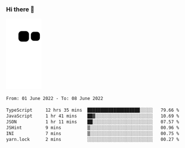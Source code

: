 ### Hi there 👋
![Alt text](https://raw.githubusercontent.com/romain22222/romain22222/output/github-contribution-grid-snake.svg)

<!--START_SECTION:waka-->

```text
From: 01 June 2022 - To: 08 June 2022

TypeScript     12 hrs 35 mins  ████████████████████░░░░░   79.66 %
JavaScript     1 hr 41 mins    ██▓░░░░░░░░░░░░░░░░░░░░░░   10.69 %
JSON           1 hr 11 mins    ██░░░░░░░░░░░░░░░░░░░░░░░   07.57 %
JSHint         9 mins          ▒░░░░░░░░░░░░░░░░░░░░░░░░   00.96 %
INI            7 mins          ▒░░░░░░░░░░░░░░░░░░░░░░░░   00.75 %
yarn.lock      2 mins          ░░░░░░░░░░░░░░░░░░░░░░░░░   00.27 %
```

<!--END_SECTION:waka-->
<!--
**romain22222/romain22222** is a ✨ _special_ ✨ repository because its `README.md` (this file) appears on your GitHub profile.

Here are some ideas to get you started:

- 🔭 I’m currently working on ...
- 🌱 I’m currently learning ...
- 👯 I’m looking to collaborate on ...
- 🤔 I’m looking for help with ...
- 💬 Ask me about ...
- 📫 How to reach me: ...
- 😄 Pronouns: ...
- ⚡ Fun fact: ...
-->
